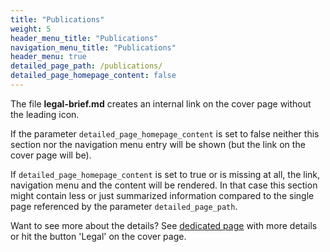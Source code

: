 ```yaml
---
title: "Publications"
weight: 5
header_menu_title: "Publications"
navigation_menu_title: "Publications"
header_menu: true
detailed_page_path: /publications/
detailed_page_homepage_content: false
---
```

The file **legal-brief.md** creates an internal link on the cover page without the leading icon.

If the parameter `detailed_page_homepage_content` is set to false neither this section nor the navigation menu entry will be shown (but the link on the cover page will be).

If `detailed_page_homepage_content` is set to true or is missing at all, the link, navigation menu and the content will be rendered. In that case this section might contain less or just summarized information compared to the single page referenced by the parameter `detailed_page_path`.

Want to see more about the details? See [dedicated page](publications) with more details or hit the button 'Legal' on the cover page.
